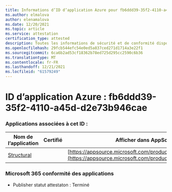 ```yaml
---
title: Informations d’ID d’application Azure pour fb6ddd39-35f2-4110-a45d-d2e73b946cae
ms.author: elmalova
author: elenamalova
ms.date: 12/20/2021
ms.topic: article
ms.service: attestation
certification_type: attested
description: Toutes les informations de sécurité et de conformité disponibles pour fb6ddd39-35f2-4110-a45d-d2e73b946cae.
ms.openlocfilehash: 29fcb544efc54e0ed5a837ced271d1714a3e22f1
ms.sourcegitcommit: 6ca6b2ad53cf18362b78ed725d295cc2590c6b36
ms.translationtype: MT
ms.contentlocale: fr-FR
ms.lasthandoff: 12/21/2021
ms.locfileid: "61579249"
---
```

# <a name="azure-app-id-fb6ddd39-35f2-4110-a45d-d2e73b946cae"></a>ID d’application Azure : fb6ddd39-35f2-4110-a45d-d2e73b946cae


### <a name="apps-associated-with-this-id"></a>Applications associées à cet ID :
| **Nom de l’application** | **Certifié** | **Afficher dans AppSource** |
|--------------|---------------|-----------------------|
| [Structural](https://docs.microsoft.com/microsoft-365-app-certification/forward/WA200002514) |  | [https://appsource.microsoft.com/product/office/WA200002514](https://appsource.microsoft.com/product/office/WA200002514) |

### <a name="microsoft-365-app-compliance-status"></a>Microsoft 365 conformité des applications
- Publisher statut attestaton : Terminé
